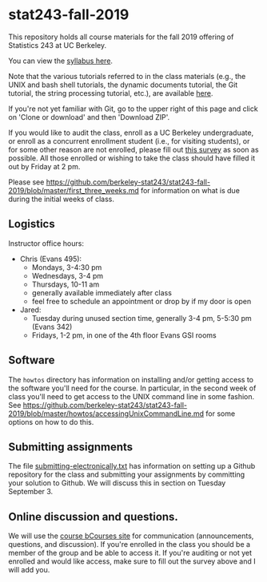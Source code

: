 # stat243-fall-2019
This repository holds all course materials for the fall 2019 offering of Statistics 243 at UC Berkeley.

You can view the [syllabus here](https://github.com/berkeley-stat243/stat243-fall-2019/blob/master/syllabus/syllabus.pdf).

Note that the various tutorials referred to in the class materials (e.g., the UNIX and bash shell tutorials, the dynamic documents tutorial, the Git tutorial, the string processing tutorial, etc.), are available [here](http://statistics.berkeley.edu/computing/training/tutorials).

If you're not yet familiar with Git, go to the upper right of this page and click on 'Clone or download' and then 'Download ZIP'.

If you would like to audit the class, enroll as a UC Berkeley undergraduate, or enroll as a concurrent enrollment student (i.e., for visiting students), or for some other reason are not enrolled, please fill out [this survey](https://forms.gle/reY7xndSN2PVqcEj8) as soon as possible. All those enrolled or wishing to take the class should have filled it out by Friday at 2 pm.

Please see https://github.com/berkeley-stat243/stat243-fall-2019/blob/master/first_three_weeks.md for information on what is due during the initial weeks of class.

## Logistics

Instructor office hours:

  - Chris (Evans 495):
     - Mondays, 3-4:30 pm
     - Wednesdays, 3-4 pm 
     - Thursdays, 10-11 am
     - generally available immediately after class
     - feel free to schedule an appointment or drop by if my door is open
   - Jared:
     - Tuesday during unused section time, generally 3-4 pm, 5-5:30 pm (Evans 342)
     - Fridays, 1-2 pm, in one of the 4th floor Evans GSI rooms

## Software

The `howtos` directory has information on installing and/or getting access to the software you'll need for the course. In particular, in the second week of class you'll need to get access to the UNIX command line in some fashion. See https://github.com/berkeley-stat243/stat243-fall-2019/blob/master/howtos/accessingUnixCommandLine.md for some options on how to do this. 

## Submitting assignments

The file [submitting-electronically.txt](./howtos/submitting-electronically.txt) has information on setting up a Github repository for the class and submitting your assignments by committing your solution to Github. We will discuss this in section on Tuesday September 3.

## Online discussion and questions.

We will use the [course bCourses site](https://bcourses.berkeley.edu/courses/1484436) for communication (announcements, questions, and discussion). If you're enrolled in the class you should be a member of the group and be able to access it. If you're auditing or not yet enrolled and would like access, make sure to fill out the survey above and I will add you. 
